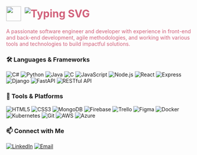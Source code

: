 <h1 style="color:#D1607A; display: flex; align-items: center;">
  <img src="https://media.giphy.com/media/hvRJCLFzcasrR4ia7z/giphy.gif" width="40px" style="vertical-align:middle; margin-right: 10px;">
  <img src="https://readme-typing-svg.demolab.com?font=Fira+Code&weight=600&size=28&pause=1000&color=D1607A&width=435&lines=I'm+Annette+Lam;Software+Developer" alt="Typing SVG" />
</h1>

<p style="color:#D1607A;">A passionate software engineer and developer with experience in front-end and back-end development, agile methodologies, and working with various tools and technologies to build impactful solutions.</p>

### 🛠 Languages & Frameworks
![C#](https://img.shields.io/badge/C%23-EA6E9C?style=flat&logo=c-sharp&logoColor=white)
![Python](https://img.shields.io/badge/Python-EA6E9C?style=flat&logo=python&logoColor=white)
![Java](https://img.shields.io/badge/Java-EA6E9C?style=flat&logo=java&logoColor=white)
![C](https://img.shields.io/badge/C-EA6E9C?style=flat&logo=c&logoColor=white)
![JavaScript](https://img.shields.io/badge/JavaScript-EA6E9C?style=flat&logo=javascript&logoColor=black)
![Node.js](https://img.shields.io/badge/Node.js-EA6E9C?style=flat&logo=node.js&logoColor=white)
![React](https://img.shields.io/badge/React-EA6E9C?style=flat&logo=react&logoColor=white)
![Express](https://img.shields.io/badge/Express-EA6E9C?style=flat&logo=express&logoColor=white)
![Django](https://img.shields.io/badge/Django-EA6E9C?style=flat&logo=django&logoColor=white)
![FastAPI](https://img.shields.io/badge/FastAPI-EA6E9C?style=flat&logo=fastapi&logoColor=white)
![RESTful API](https://img.shields.io/badge/RESTful-EA6E9C?style=flat&logo=rest&logoColor=white)

### 🧰 Tools & Platforms
![HTML5](https://img.shields.io/badge/HTML5-EA6E9C?style=flat&logo=html5&logoColor=white)
![CSS3](https://img.shields.io/badge/CSS3-EA6E9C?style=flat&logo=css3&logoColor=white)
![MongoDB](https://img.shields.io/badge/MongoDB-EA6E9C?style=flat&logo=mongodb&logoColor=white)
![Firebase](https://img.shields.io/badge/Firebase-EA6E9C?style=flat&logo=firebase&logoColor=white)
![Trello](https://img.shields.io/badge/Trello-EA6E9C?style=flat&logo=trello&logoColor=white)
![Figma](https://img.shields.io/badge/Figma-EA6E9C?style=flat&logo=figma&logoColor=white)
![Docker](https://img.shields.io/badge/Docker-EA6E9C?style=flat&logo=docker&logoColor=white)
![Kubernetes](https://img.shields.io/badge/Kubernetes-EA6E9C?style=flat&logo=kubernetes&logoColor=white)
![Git](https://img.shields.io/badge/Git-EA6E9C?style=flat&logo=git&logoColor=white)
![AWS](https://img.shields.io/badge/AWS-EA6E9C?style=flat&logo=amazon-aws&logoColor=white)
![Azure](https://img.shields.io/badge/Azure-EA6E9C?style=flat&logo=microsoft-azure&logoColor=white)

### 📫 Connect with Me
[![LinkedIn](https://img.shields.io/badge/LinkedIn-EA6E9C?style=flat&logo=linkedin&logoColor=white)](https://linkedin.com/in/annettelam)
[![Email](https://img.shields.io/badge/Email-EA6E9C?style=flat)](mailto:annettexlam@hotmail.com)
